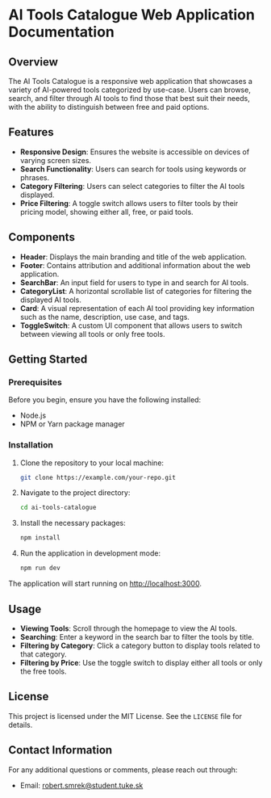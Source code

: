 # AI Tools Catalogue Web Application Documentation

## Overview

The AI Tools Catalogue is a responsive web application that showcases a variety of AI-powered tools categorized by use-case. Users can browse, search, and filter through AI tools to find those that best suit their needs, with the ability to distinguish between free and paid options.

## Features

-   **Responsive Design**: Ensures the website is accessible on devices of varying screen sizes.
-   **Search Functionality**: Users can search for tools using keywords or phrases.
-   **Category Filtering**: Users can select categories to filter the AI tools displayed.
-   **Price Filtering**: A toggle switch allows users to filter tools by their pricing model, showing either all, free, or paid tools.

## Components

-   **Header**: Displays the main branding and title of the web application.
-   **Footer**: Contains attribution and additional information about the web application.
-   **SearchBar**: An input field for users to type in and search for AI tools.
-   **CategoryList**: A horizontal scrollable list of categories for filtering the displayed AI tools.
-   **Card**: A visual representation of each AI tool providing key information such as the name, description, use case, and tags.
-   **ToggleSwitch**: A custom UI component that allows users to switch between viewing all tools or only free tools.

## Getting Started

### Prerequisites

Before you begin, ensure you have the following installed:

-   Node.js
-   NPM or Yarn package manager

### Installation

1. Clone the repository to your local machine:

    ```sh
    git clone https://example.com/your-repo.git
    ```

2. Navigate to the project directory:
    ```sh
    cd ai-tools-catalogue
    ```
3. Install the necessary packages:
    ```sh
    npm install
    ```
4. Run the application in development mode:
    ```sh
    npm run dev
    ```

The application will start running on [http://localhost:3000](http://localhost:3000).

## Usage

-   **Viewing Tools**: Scroll through the homepage to view the AI tools.
-   **Searching**: Enter a keyword in the search bar to filter the tools by title.
-   **Filtering by Category**: Click a category button to display tools related to that category.
-   **Filtering by Price**: Use the toggle switch to display either all tools or only the free tools.

## License

This project is licensed under the MIT License. See the `LICENSE` file for details.

## Contact Information

For any additional questions or comments, please reach out through:

-   Email: [robert.smrek@student.tuke.sk](mailto:robert.smrek@student.tuke.sk)
